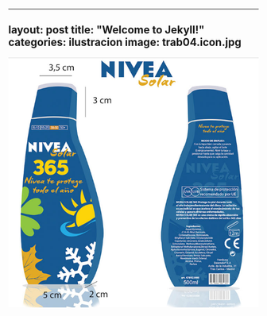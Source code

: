
---
layout: post
title:  "Welcome to Jekyll!"
categories: ilustracion
image: trab04.icon.jpg
---

![imagen](/img/trab04.jpg)
